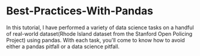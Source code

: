 # Best-Practices-With-Pandas

  In this tutorial, I have performed a variety of data science tasks on a handful of real-world dataset(Rhode Island dataset from the Stanford Open Policing Project) using pandas. With each task, you'll come to know how to avoid either a pandas pitfall or a data science pitfall.
